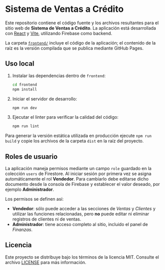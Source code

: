 # Sistema de Ventas a Crédito

Este repositorio contiene el código fuente y los archivos resultantes para el sitio web de **Sistema de Ventas a Crédito**. La aplicación está desarrollada con [React](https://react.dev/) y [Vite](https://vitejs.dev/), utilizando Firebase como backend.

La carpeta [`frontend/`](frontend/) incluye el código de la aplicación; el contenido de la raíz es la versión compilada que se publica mediante GitHub Pages.

## Uso local

1. Instalar las dependencias dentro de `frontend`:
   ```bash
   cd frontend
   npm install
   ```
2. Iniciar el servidor de desarrollo:
   ```bash
   npm run dev
   ```
3. Ejecutar el linter para verificar la calidad del código:
   ```bash
   npm run lint
   ```

Para generar la versión estática utilizada en producción ejecute `npm run build` y copie los archivos de la carpeta `dist` en la raíz del proyecto.

## Roles de usuario

La aplicación maneja permisos mediante un campo `role` guardado en la colección `users` de Firestore. Al iniciar sesión por primera vez se asigna automáticamente el rol **Vendedor**. Para cambiarlo debe editarse dicho documento desde la consola de Firebase y establecer el valor deseado, por ejemplo **Administrador**.

Los permisos se definen así:

- **Vendedor**: sólo puede acceder a las secciones de *Ventas* y *Clientes* y utilizar las funciones relacionadas, pero **no** puede editar ni eliminar registros de clientes ni de ventas.
- **Administrador**: tiene acceso completo al sitio, incluido el panel de *Finanzas*.

## Licencia

Este proyecto se distribuye bajo los términos de la licencia MIT. Consulte el archivo [LICENSE](LICENSE) para más información.

<!-- trigger deploy -->
